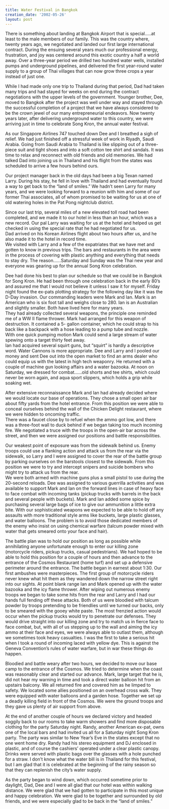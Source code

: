 ```yaml
---
title: Water Festival in Bangkok
creation_date: '2002-05-26'
layout: post
---
```


There is something about landing at Bangkok Airport that is 
special…..at least to the male members of our family.  This 
was the country where, twenty years ago, we negotiated and 
landed our first large international contract.  During the 
ensuing several years much our professional energy, 
frustration, and joy was centered around this exotic 
country a half a world away.  Over a three-year period we 
drilled two hundred water wells, installed pumps and 
underground pipelines, and delivered the first year-round 
water supply to a group of Thai villages that can now grow 
three crops a year instead of just one. 

While I had made only one trip to Thailand during that 
period, Dad had taken many trips and had stayed for weeks 
on end during the contract negotiations with the upper 
levels of the government.  Younger brother, Dee, moved to 
Bangkok after the project was well under way and stayed 
through the successful completion of a project that we have 
always considered to be the crown jewel of our many 
entrepreneurial endeavors.  Now twenty years later, after 
delivering underground water to this country, we were 
arriving just in time to celebrate Song Kron, the annual 
water festival.

As our Singapore Airlines 747 touched down Dee and I 
breathed a sigh of relief.  We had just finished off a 
stressful week of work in Riyadh, Saudi Arabia.  Going from 
Saudi Arabia to Thailand is like slipping out of a three-
piece suit and tight shoes and into a soft cotton tee shirt 
and sandals.  It was time to relax and reconnect with old 
friends and old memories.  We had talked Dad into joining 
us in Thailand and his flight from the states was scheduled 
to arrive a few hours behind ours.  

Our project manager back in the old days had been a big 
Texan named Larry.  During his stay, he fell in love with 
Thailand and had eventually found a way to get back to 
the “land of smiles.”  We hadn’t seen Larry for many years, 
and we were looking forward to a reunion with him and some 
of our former Thai associates, all of whom promised to be 
waiting for us at one of old watering holes in the Pat Pong 
nightclub district.     

Since our last trip, several miles of a new elevated toll 
road had been completed, and we made it to our hotel in 
less than an hour, which was a new record.  Our pal Larry 
was waiting for us at the hotel and helped us get checked 
in using the special rate that he had negotiated for us.   
Dad arrived on his Korean Airlines flight about two hours 
after us, and he also made it to the hotel in record time.  
We visited with Larry and a few of the expatriates that we 
have met and gotten to know in previous trips.  The bars 
and restaurants in the area were in the process of covering 
with plastic anything and everything that needs to stay 
dry.  The reason......Saturday and Sunday was the Thai new 
year and everyone was gearing up for the annual Song Kron 
celebration.  

Dee had done his best to plan our schedule so that we could 
be in Bangkok for Song Kron.  He had been through one 
celebration back in the early 80’s and assured me that I 
would not believe it unless I saw it for myself.   Friday 
night found the ex-pats plotting strategy for the following 
day like it was the D-Day invasion.  Our commanding leaders 
were Mark and Ian.  Mark is an American who is six foot 
tall and weighs close to 280.  Ian is an Australian and 
slightly smaller.  Both have lived here for many years.  
They had already collected several weapons, the principle 
one reminded me of a WW II flame thrower.  Mark had 
arranged for this weapon of destruction.  It contained a 5-
gallon container, which he could strap to his back like a 
backpack with a hose leading to a pump tube and nozzle.  
With one quick pumping motion Mark could send a large 
stream of water spewing onto a target thirty feet away.  
Ian had acquired several squirt guns, but “squirt” is 
hardly a descriptive word.   Water Cannons is more 
appropriate.  Dee and Larry and I pooled our money and sent 
Dee out into the open market to find an arms dealer who 
could equip us with the latest in high tech weaponry.  He 
returned with a couple of machine gun looking affairs and a 
water bazooka.  At noon on Saturday, we dressed for 
combat......old shorts and tee shirts, which could never be 
worn again, and aqua sport slippers, which holds a grip 
while soaking wet.  

After extensive reconnaissance Mark and Ian had already 
decided where we would locate our base of operations.  They 
chose a small open air bar about fifty yards from the hotel 
entrance.  From this position we were able to conceal 
ourselves behind the wall of the Chicken Delight 
restaurant, where we were hidden to oncoming traffic.  
There was a faucet close by to refuel when the ammo got 
low, and there was a three-foot wall to duck behind if we 
began taking too much incoming fire.  We negotiated a truce 
with the troops in the open-air bar across the street, and 
then we were assigned our positions and battle 
responsibilities.  

Our weakest point of exposure was from the sidewalk behind 
us.  Enemy troops could use a flanking action and attack us 
from the rear via the sidewalk, so Larry and I were 
assigned to cover the rear of the battle group by parking 
ourselves on the barstools closest to the sidewalk.  From 
this position we were to try and intercept snipers and 
suicide bombers who might try to attack us from the rear.  
We were both armed with machine guns plus a small pistol to 
use during the 20-second reloads.  Dee was assigned to 
various guerrilla activities and was available to support 
Mark and Ian on the forward lines in case of heavy face to 
face combat with incoming tanks (pickup trucks with barrels 
in the back and several people with buckets).   Mark and 
Ian added some spice by purchasing several large bags of 
ice to give our ammunition a little extra bite.  With our 
sophisticated weapons we expected to be able to hold off 
any assaults with more traditional style arms like buckets, 
large plastic glasses, and water balloons.  The problem is 
to avoid those dedicated members of the enemy who insist on 
using chemical warfare (talcum powder mixed with water that 
gets smeared onto your face and hair). 

The battle plan was to hold our position as long as 
possible while annihilating anyone unfortunate enough to 
enter our killing zone (motorcycle riders, pickup trucks, 
casual pedestrians).  We had hoped to be able to hold this 
position for a couple of hours and then advance to the 
entrance of the Cosmos Restaurant (home turf) and set up a 
defensive perimeter around the entrance.  The battle began 
in earnest about 1:30.  Our first ambushes were 
masterpieces.  The first group of motorcycle riders never 
knew what hit them as they wandered down the narrow street 
right into our sights.  At point blank range Ian and Mark 
opened up with the water bazooka and the icy flame 
thrower.  After wiping out numerous enemy troops we began 
to take some hits from the rear and Larry and I had our 
hands full fending off these attacks.  Both of us were 
bloodied with talcum powder by troops pretending to be 
friendlies until we turned our backs, only to be smeared 
with the gooey white paste.  The most frenzied action would 
occur when the pickup trucks would try to penetrate our 
defenses.  They would drive straight into our killing zone 
and try to match us in fierce face to face combat, but, 
with all of us stepping up to the wall and aiming the icy 
ammo at their face and eyes, we were always able to outlast 
them, although we sometimes took heavy casualties.  I was 
the first to take a serious hit when I took a round of 
incoming laced with yellow dye.  This is against the Geneva 
Convention’s rules of water warfare, but in war these 
things do happen.

Bloodied and battle weary after two hours, we decided to 
move our base camp to the entrance of the Cosmos.  We tried 
to determine when the coast was reasonably clear and 
started our advance.  Mark, large target that he is, did 
not hear my warning in time and took a direct water balloon 
hit from an upstairs balcony.  We all returned fire and 
covered him as he limped to safety.  We located some allies 
positioned on an overhead cross walk.  They were equipped 
with water balloons and a garden hose.  Together we set up 
a deadly killing field in front of the Cosmos.  We were the 
ground troops and they gave us plenty of air support from 
above.  

At the end of another couple of hours we declared victory 
and headed soggily back to our rooms to take warm showers 
and find more disposable clothing for the party Saturday 
night.  Randy, another American ex-pat, owns one of the 
local bars and had invited us all for a Saturday night Song 
Kron party.  The party was similar to New Year’s Eve in the 
states except that no one went home dry.  Randy had his 
stereo equipment and DJ enclosed in plastic, and of course 
the cashiers’ operated under a clear plastic canopy.  
Drinks were served with plastic bags over the glasses with 
a hole punched for a straw.  I don’t know what the water 
bill is in Thailand for this festival, but I am glad that 
it is celebrated at the beginning of the rainy season so 
that they can replenish the city’s water supply. 

As the party began to wind down, which occurred sometime 
prior to daylight, Dad, Dee and I were all glad that our 
hotel was within walking distance.  We were glad that we 
had gotten to participate in this most unique and happy 
celebration.  We were glad to be together and surrounded by 
old friends, and we were especially glad to be back in 
the “land of smiles.”   




